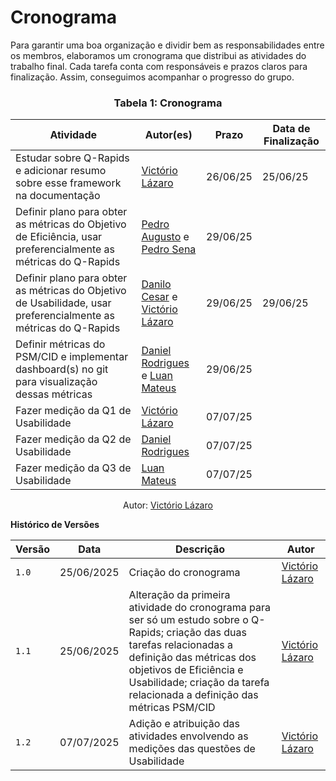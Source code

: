 # Cronograma

Para garantir uma boa organização e dividir bem as responsabilidades entre os membros, elaboramos um cronograma que distribui as atividades do trabalho final. Cada tarefa conta com responsáveis e prazos claros para finalização. Assim, conseguimos acompanhar o progresso do grupo.


### <center>**Tabela 1:** Cronograma
<div>
  <center>
  <table>
    <thead>
      <tr>
        <th>Atividade</th>
        <th>Autor(es)</th>
        <th>Prazo</th>
        <th>Data de Finalização</th>
      </tr>
    </thead>
    <tbody>
      <tr>
        <td>Estudar sobre Q-Rapids e adicionar resumo sobre esse framework na documentação</td>
        <td>
          <a href="https://github.com/Victor-oss/">Victório Lázaro</a>
        </td>
        <td>26/06/25</td>
        <td>25/06/25</td>
      </tr>
      <tr>
        <td>Definir plano para obter as métricas do Objetivo de Eficiência, usar preferencialmente as métricas do Q-Rapids</td>
        <td><a href="https://github.com/Izarias">Pedro Augusto</a> e <a href="https://github.com/pedrosena21">Pedro Sena</a></td>
        <td>29/06/25</td>
        <td></td>
      </tr>
      <tr>
        <td>Definir plano para obter as métricas do Objetivo de Usabilidade, usar preferencialmente as métricas do Q-Rapids</td>
        <td><a href="https://github.com/DaniloCTM/">Danilo Cesar</a> e <a href="https://github.com/Victor-oss/">Victório Lázaro</a></td>
        <td>29/06/25</td>
        <td>29/06/25</td>
      </tr>
      <tr>
        <td>Definir métricas do PSM/CID e implementar dashboard(s) no git para visualização dessas métricas</td>
        <td><a href="https://github.com/DanielRogs">Daniel Rodrigues</a> e <a href="https://github.com/luanduartee">Luan Mateus</a></td>
        <td>29/06/25</td>
        <td></td>
      </tr>
      <tr>
        <td>Fazer medição da Q1 de Usabilidade</td>
        <td><a href="https://github.com/Victor-oss/">Victório Lázaro</a></td>
        <td>07/07/25</td>
        <td></td>
      </tr>
      <tr>
        <td>Fazer medição da Q2 de Usabilidade</td>
        <td><a href="https://github.com/DanielRogs">Daniel Rodrigues</a></td>
        <td>07/07/25</td>
        <td></td>
      </tr>
      <tr>
        <td>Fazer medição da Q3 de Usabilidade</td>
        <td><a href="https://github.com/luanduartee">Luan Mateus</a></td>
        <td>07/07/25</td>
        <td></td>
      </tr>
    </tbody>
  </table>
  
  <center>
  <div>
    <p>Autor: <a href="https://github.com/Victor-oss" target="_blank">Victório Lázaro</a></p>
  </div>
  </center>
</div>


**Histórico de Versões**

| **Versão** | **Data**     | **Descrição**                     | **Autor**                                     |
|------------|--------------|-----------------------------------|-----------------------------------------------|
| `1.0`      | 25/06/2025   | Criação do cronograma  | [Victório Lázaro](https://github.com/Victor-oss) |
| `1.1`      | 25/06/2025   | Alteração da primeira atividade do cronograma para ser só um estudo sobre o Q-Rapids; criação das duas tarefas relacionadas a definição das métricas dos objetivos de Eficiência e Usabilidade; criação da tarefa relacionada a definição das métricas PSM/CID  | [Victório Lázaro](https://github.com/Victor-oss) |
| `1.2`      | 07/07/2025   | Adição e atribuição das atividades envolvendo as medições das questões de Usabilidade   | [Victório Lázaro](https://github.com/Victor-oss) |